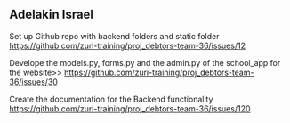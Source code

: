 ## Adelakin Israel
Set up Github repo with backend folders and static folder
https://github.com/zuri-training/proj_debtors-team-36/issues/12


Develope the models.py, forms.py and the admin.py of the school_app for the website>>
https://github.com/zuri-training/proj_debtors-team-36/issues/30


 Create the documentation for the Backend functionality
https://github.com/zuri-training/proj_debtors-team-36/issues/120
